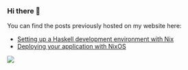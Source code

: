 ### Hi there 👋

You can find the posts previously hosted on my website here:
* [Setting up a Haskell development environment with Nix](https://github.com/aveltras/setting-up-a-haskell-development-environment-with-nix)
* [Deploying your application with NixOS](https://github.com/aveltras/deploying-your-app-with-nixos)

<img align="center" src="https://github-readme-stats.vercel.app/api/top-langs/?username=aveltras&layout=compact&theme=gruvbox&hide=javascript&show_icons=true"/>

<!--
**aveltras/aveltras** is a ✨ _special_ ✨ repository because its `README.md` (this file) appears on your GitHub profile.

Here are some ideas to get you started:

- 🔭 I’m currently working on ...
- 🌱 I’m currently learning ...
- 👯 I’m looking to collaborate on ...
- 🤔 I’m looking for help with ...
- 💬 Ask me about ...
- 📫 How to reach me: ...
- 😄 Pronouns: ...
- ⚡ Fun fact: ...
-->
